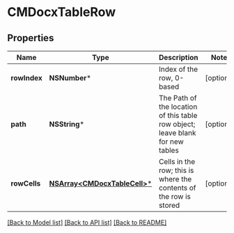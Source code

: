 # CMDocxTableRow

## Properties
Name | Type | Description | Notes
------------ | ------------- | ------------- | -------------
**rowIndex** | **NSNumber*** | Index of the row, 0-based | [optional] 
**path** | **NSString*** | The Path of the location of this table row object; leave blank for new tables | [optional] 
**rowCells** | [**NSArray&lt;CMDocxTableCell&gt;***](CMDocxTableCell.md) | Cells in the row; this is where the contents of the row is stored | [optional] 

[[Back to Model list]](../README.md#documentation-for-models) [[Back to API list]](../README.md#documentation-for-api-endpoints) [[Back to README]](../README.md)


